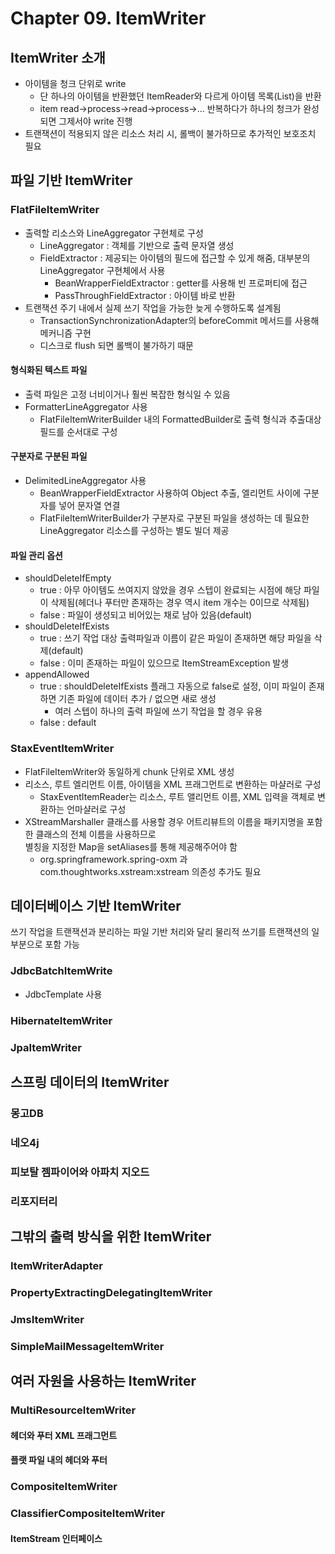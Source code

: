 # Chapter 09. ItemWriter

## ItemWriter 소개
- 아이템을 청크 단위로 write
  - 단 하나의 아이템을 반환했던 ItemReader와 다르게 아이템 목록(List<T>)을 반환
  - item read->process->read->process->... 반복하다가 하나의 청크가 완성되면 그제서야 write 진행
- 트랜잭션이 적용되지 않은 리소스 처리 시, 롤백이 불가하므로 추가적인 보호조치 필요

## 파일 기반 ItemWriter
### FlatFileItemWriter
- 출력할 리소스와 LineAggregator 구현체로 구성
  - LineAggregator : 객체를 기반으로 출력 문자열 생성
  - FieldExtractor : 제공되는 아이템의 필드에 접근할 수 있게 해줌, 대부분의 LineAggregator 구현체에서 사용
    - BeanWrapperFieldExtractor : getter를 사용해 빈 프로퍼티에 접근
    - PassThroughFieldExtractor : 아이템 바로 반환
- 트랜잭션 주기 내에서 실제 쓰기 작업을 가능한 늦게 수행하도록 설계됨
  - TransactionSynchronizationAdapter의 beforeCommit 메서드를 사용해 메커니즘 구현
  - 디스크로 flush 되면 롤백이 불가하기 때문

#### 형식화된 텍스트 파일
- 출력 파일은 고정 너비이거나 훨씬 복잡한 형식일 수 있음
- FormatterLineAggregator 사용
  - FlatFileItemWriterBuilder 내의 FormattedBuilder로 출력 형식과 추출대상 필드를 순서대로 구성

#### 구분자로 구분된 파일
- DelimitedLineAggregator 사용
  - BeanWrapperFieldExtractor 사용하여 Object 추출, 엘리먼트 사이에 구분자를 넣어 문자열 연결
  - FlatFileItemWriterBuilder가 구분자로 구분된 파일을 생성하는 데 필요한 LineAggregator 리소스를 구성하는 별도 빌더 제공

#### 파일 관리 옵션
- shouldDeleteIfEmpty
  - true : 아무 아이템도 쓰여지지 않았을 경우 스텝이 완료되는 시점에 해당 파일이 삭제됨(헤더나 푸터만 존재하는 경우 역시 item 개수는 0이므로 삭제됨)
  - false : 파일이 생성되고 비어있는 채로 남아 있음(default)
- shouldDeleteIfExists
  - true : 쓰기 작업 대상 출력파일과 이름이 같은 파일이 존재하면 해당 파일을 삭제(default)
  - false : 이미 존재하는 파일이 있으므로 ItemStreamException 발생
- appendAllowed
  - true : shouldDeleteIfExists 플래그 자동으로 false로 설정, 이미 파일이 존재하면 기존 파일에 데이터 추가 / 없으면 새로 생성
    - 여러 스텝이 하나의 출력 파일에 쓰기 작업을 할 경우 유용
  - false : default

### StaxEventItemWriter
- FlatFileItemWriter와 동일하게 chunk 단위로 XML 생성
- 리소스, 루트 엘리먼트 이름, 아이템을 XML 프래그먼트로 변환하는 마샬러로 구성
  - StaxEventItemReader는 리소스, 루트 앨리먼트 이름, XML 입력을 객체로 변환하는 언마샬러로 구성
- XStreamMarshaller 클래스를 사용할 경우 어트리뷰트의 이름을 패키지명을 포함한 클래스의 전체 이름을 사용하므로  
  별칭을 지정한 Map을 setAliases를 통해 제공해주어야 함
  - org.springframework.spring-oxm 과 com.thoughtworks.xstream:xstream 의존성 추가도 필요

## 데이터베이스 기반 ItemWriter
쓰기 작업을 트랜잭션과 분리하는 파일 기반 처리와 달리 물리적 쓰기를 트랜잭션의 일부분으로 포함 가능

### JdbcBatchItemWrite
- JdbcTemplate 사용


### HibernateItemWriter
### JpaItemWriter

## 스프링 데이터의 ItemWriter
### 몽고DB
### 네오4j
### 피보탈 젬파이어와 아파치 지오드
### 리포지터리

## 그밖의 출력 방식을 위한 ItemWriter
### ItemWriterAdapter
### PropertyExtractingDelegatingItemWriter
### JmsItemWriter
### SimpleMailMessageItemWriter

## 여러 자원을 사용하는 ItemWriter
### MultiResourceItemWriter
#### 헤더와 푸터 XML 프래그먼트
#### 플랫 파일 내의 헤더와 푸터
### CompositeItemWriter
### ClassifierCompositeItemWriter
#### ItemStream 인터페이스